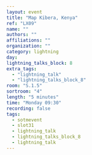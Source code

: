 ```yaml
---
layout: event
title: "Map Kibera, Kenya"
ref: "LX09"
name: ""
authors: ""
affiliations: ""
organization: ""
category: lightning
day: 
lightning_talks_block: 8
extra_tags:
  - "lightning_talk"
  - "lightning_talks_block_8"
room: "S.1.5"
sortroom: "4"
length: "5 minutes"
time: "Monday 09:30"
recording: false
tags:
  - sotmevent
  - slot31
  - lightning_talk
  - lightning_talks_block_8
  - lightning_talk
---
```


